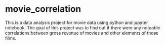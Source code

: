 # movie_correlation
This is a data analysis project for movie data using python and jupyter notebook.
The goal of this project was to find out if there were any noteable correlations between gross revenue of movies and other elements of those films.
